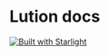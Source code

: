 # Lution docs

[![Built with Starlight](https://astro.badg.es/v2/built-with-starlight/tiny.svg)](https://starlight.astro.build)
